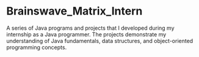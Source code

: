 # Brainswave_Matrix_Intern
A series of Java programs and projects that I developed during my internship as a Java programmer. The projects demonstrate my understanding of Java fundamentals, data structures, and object-oriented programming concepts.
